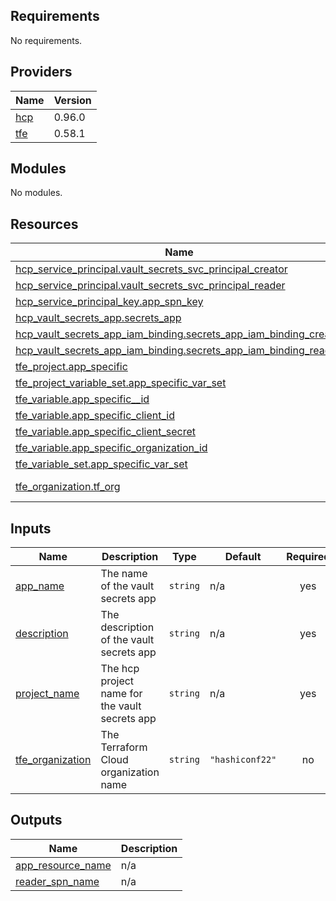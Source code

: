 <!-- BEGIN_TF_DOCS -->
## Requirements

No requirements.

## Providers

| Name | Version |
|------|---------|
| <a name="provider_hcp"></a> [hcp](#provider\_hcp) | 0.96.0 |
| <a name="provider_tfe"></a> [tfe](#provider\_tfe) | 0.58.1 |

## Modules

No modules.

## Resources

| Name | Type |
|------|------|
| [hcp_service_principal.vault_secrets_svc_principal_creator](https://registry.terraform.io/providers/hashicorp/hcp/latest/docs/resources/service_principal) | resource |
| [hcp_service_principal.vault_secrets_svc_principal_reader](https://registry.terraform.io/providers/hashicorp/hcp/latest/docs/resources/service_principal) | resource |
| [hcp_service_principal_key.app_spn_key](https://registry.terraform.io/providers/hashicorp/hcp/latest/docs/resources/service_principal_key) | resource |
| [hcp_vault_secrets_app.secrets_app](https://registry.terraform.io/providers/hashicorp/hcp/latest/docs/resources/vault_secrets_app) | resource |
| [hcp_vault_secrets_app_iam_binding.secrets_app_iam_binding_creator](https://registry.terraform.io/providers/hashicorp/hcp/latest/docs/resources/vault_secrets_app_iam_binding) | resource |
| [hcp_vault_secrets_app_iam_binding.secrets_app_iam_binding_reader](https://registry.terraform.io/providers/hashicorp/hcp/latest/docs/resources/vault_secrets_app_iam_binding) | resource |
| [tfe_project.app_specific](https://registry.terraform.io/providers/hashicorp/tfe/latest/docs/resources/project) | resource |
| [tfe_project_variable_set.app_specific_var_set](https://registry.terraform.io/providers/hashicorp/tfe/latest/docs/resources/project_variable_set) | resource |
| [tfe_variable.app_specific__id](https://registry.terraform.io/providers/hashicorp/tfe/latest/docs/resources/variable) | resource |
| [tfe_variable.app_specific_client_id](https://registry.terraform.io/providers/hashicorp/tfe/latest/docs/resources/variable) | resource |
| [tfe_variable.app_specific_client_secret](https://registry.terraform.io/providers/hashicorp/tfe/latest/docs/resources/variable) | resource |
| [tfe_variable.app_specific_organization_id](https://registry.terraform.io/providers/hashicorp/tfe/latest/docs/resources/variable) | resource |
| [tfe_variable_set.app_specific_var_set](https://registry.terraform.io/providers/hashicorp/tfe/latest/docs/resources/variable_set) | resource |
| [tfe_organization.tf_org](https://registry.terraform.io/providers/hashicorp/tfe/latest/docs/data-sources/organization) | data source |

## Inputs

| Name | Description | Type | Default | Required |
|------|-------------|------|---------|:--------:|
| <a name="input_app_name"></a> [app\_name](#input\_app\_name) | The name of the vault secrets app | `string` | n/a | yes |
| <a name="input_description"></a> [description](#input\_description) | The description of the vault secrets app | `string` | n/a | yes |
| <a name="input_project_name"></a> [project\_name](#input\_project\_name) | The hcp project name for the vault secrets app | `string` | n/a | yes |
| <a name="input_tfe_organization"></a> [tfe\_organization](#input\_tfe\_organization) | The Terraform Cloud organization name | `string` | `"hashiconf22"` | no |

## Outputs

| Name | Description |
|------|-------------|
| <a name="output_app_resource_name"></a> [app\_resource\_name](#output\_app\_resource\_name) | n/a |
| <a name="output_reader_spn_name"></a> [reader\_spn\_name](#output\_reader\_spn\_name) | n/a |
<!-- END_TF_DOCS -->